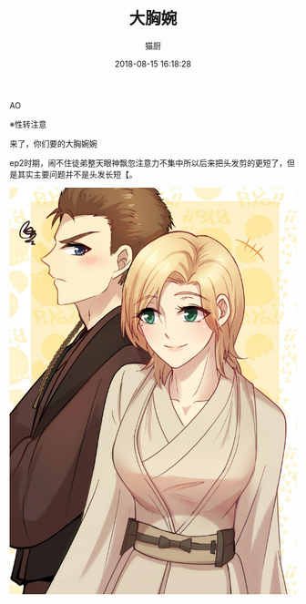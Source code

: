 ﻿---
layout: post
title: 大胸婉
date: 2018-08-15 16:18:28
updated: 2018-08-15 16:18:28
comments: true
categories: [Photo]
tags: [obikin, obi-wan kenobi, AO, anakin skywalker, 星球大战, star wars]
author: "猫厨"
description: ""
toc: true
---

<p>AO</p> 
<p>※性转注意</p> 
<p>来了，你们要的大胸婉婉</p> 
<p>ep2时期，闹不住徒弟整天眼神飘忽注意力不集中所以后来把头发剪的更短了，但是其实主要问题并不是头发长短【。</p>

![](https://raw.githubusercontent.com/alicewish/meowchain247/master/img_cVZNdzJtQk9JV2NYTHJNU3hKd2JNMWxLbWhOcjBtZGtmZDBIbzU1MHh6elYvcHg0SHNVWXBnPT0.jpg)